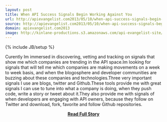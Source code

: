 ```yaml
---
layout: post
title: When API Success Signals Begin Working Against You
url: http://apievangelist.com2013/05/10/when-api-success-signals-begin-working-against-you/
source: http://apievangelist.com2013/05/10/when-api-success-signals-begin-working-against-you/
domain: apievangelist.com2013
image: http://kinlane-productions.s3.amazonaws.com/api-evangelist-site/blog/restful-labs-logo.png
---
```

{% include JB/setup %}<p>Curently Im immersed in discovering, vetting and tracking on signals that show me which companies are trending in the API space.Im looking for signals that will tell me which companies are making movements on a week to week basis, and when the blogosphere and developer communities are buzzing about these companies and technologies.Three very important signals I use are blogs, twitter and Github.These tools provide me with great signals I can use to tune into what a company is doing, when they push code, write a story or tweet about it.They also provide me with signals of when developers are engaging with API owners, because they follow on Twitter and download, fork, favorite and follow Github repositories.</p>
<center><p><a href="http://apievangelist.com2013/05/10/when-api-success-signals-begin-working-against-you/" style='padding:25px; font-sze:18px; font-weight: bold;'>Read Full Story</a></p></center>
